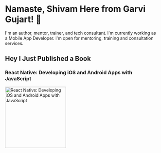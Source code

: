 # Namaste, Shivam Here from Garvi Gujart! 👋

I'm an author, mentor, trainer, and tech consultant. I'm currently working as a Mobile App Developer. I'm open for mentoring, training and consultation services.


## Hey I Just Published a Book 

### React Native: Developing iOS and Android Apps with JavaScript 

<a href="https://a.co/d/eGtddpR">
  <img src="https://example.com/your-image.jpg" width="200px" alt=" React Native: Developing iOS and Android Apps with JavaScript ">
</a>

<br />
